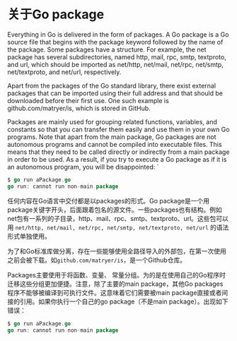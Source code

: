 # 关于Go package

Everything in Go is delivered in the form of packages. A Go package is a Go source file that begins with the package keyword followed by the name of the package. Some packages
have a structure. For example, the net package has several subdirectories, named http,
mail, rpc, smtp, textproto, and url, which should be imported as net/http, net/mail,
net/rpc, net/smtp, net/textproto, and net/url, respectively.

Apart from the packages of the Go standard library, there exist external packages that can
be imported using their full address and that should be downloaded before their first use.
One such example is github.com/matryer/is, which is stored in GitHub.

Packages are mainly used for grouping related functions, variables, and constants so that
you can transfer them easily and use them in your own Go programs. Note that apart from
the main package, Go packages are not autonomous programs and cannot be compiled into
executable files. This means that they need to be called directly or indirectly from a main
package in order to be used. As a result, if you try to execute a Go package as if it is an
autonomous program, you will be disappointed:
`
```go
$ go run aPackage.go
go run: cannot run non-main package
```

任何内容在Go语言中交付都是以packages的形式。Go package是一个用package关键字开头，后面跟着包名的源文件。一些packages也有结构。例如net包有一系列的子目录，http、mail、rpc、smtp、textproto、url。这些包可以用 `net/http, net/mail, net/rpc, net/smtp, net/textproto, net/url` 的语法形式单独使用。

为了和Go标准库做分离，存在一些能够使用全路径导入的外部包，在第一次使用之前会被下载。如`github.com/matryer/is`，是一个Github仓库。

Packages主要使用于将函数、变量、 常量分组。为的是在使用自己的Go程序时迁移这些分组更加便捷。注意，除了主要的main package，其他Go packages 程序不能够被编译到可执行文件。这意味着它们需要被main package直接或者间接的引用。如果你执行一个自己的go package（不是main package）。出现如下错误：

```go
$ go run aPackage.go
go run: cannot run non-main package
```